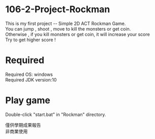 # 106-2-Project-Rockman
This is my first project -- Simple 2D ACT Rockman Game. <br>
You can jump , shoot , move to kill the monsters or get coin.<br>
Otherwise , if you kill monsters or get coin, it will increase your score<br>
Try to get higher score ! <br>
# Required
Required OS: windows <br>
Required JDK version:10 <br>
# Play game
Double-click "start.bat" in "Rockman" directory.


僅供學期成果報告<br>
非商業使用<br>
